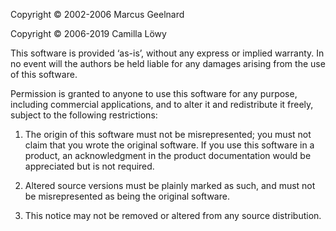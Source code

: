 Copyright © 2002-2006 Marcus Geelnard

Copyright © 2006-2019 Camilla Löwy

This software is provided ‘as-is’, without any express or implied warranty. In no event will the authors be held 
liable for any damages arising from the use of this software.

Permission is granted to anyone to use this software for any purpose, including commercial applications, and 
to alter it and redistribute it freely, subject to the following restrictions:

1. 	The origin of this software must not be misrepresented; you must not claim that you wrote the original software. 
	If you use this software in a product, an acknowledgment in the product documentation 
	would be appreciated but is not required.

2. 	Altered source versions must be plainly marked as such, and must not be misrepresented as being the original software.

3. 	This notice may not be removed or altered from any source distribution.

